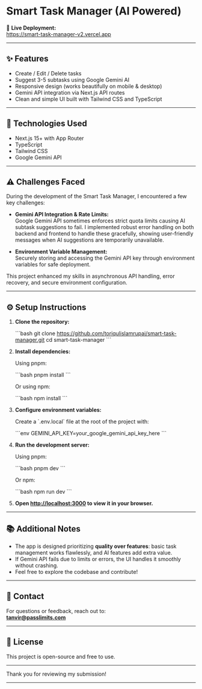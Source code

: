 # Smart Task Manager (AI Powered)

🔗 **Live Deployment:**  
https://smart-task-manager-v2.vercel.app

---

## ✨ Features

- Create / Edit / Delete tasks  
- Suggest 3-5 subtasks using Google Gemini AI  
- Responsive design (works beautifully on mobile & desktop)  
- Gemini API integration via Next.js API routes  
- Clean and simple UI built with Tailwind CSS and TypeScript

---

## 🧠 Technologies Used

- Next.js 15+ with App Router  
- TypeScript  
- Tailwind CSS  
- Google Gemini API  

---

## ⚠️ Challenges Faced

During the development of the Smart Task Manager, I encountered a few key challenges:

- **Gemini API Integration & Rate Limits:**  
  Google Gemini API sometimes enforces strict quota limits causing AI subtask suggestions to fail. I implemented robust error handling on both backend and frontend to handle these gracefully, showing user-friendly messages when AI suggestions are temporarily unavailable.

- **Environment Variable Management:**  
  Securely storing and accessing the Gemini API key through environment variables for safe deployment.

This project enhanced my skills in asynchronous API handling, error recovery, and secure environment configuration.

---

## ⚙️ Setup Instructions

1. **Clone the repository:**

   \`\`\`bash
   git clone https://github.com/toriqulislamrupai/smart-task-manager.git
   cd smart-task-manager
   \`\`\`

2. **Install dependencies:**

   Using pnpm:

   \`\`\`bash
   pnpm install
   \`\`\`

   Or using npm:

   \`\`\`bash
   npm install
   \`\`\`

3. **Configure environment variables:**

   Create a \`.env.local\` file at the root of the project with:

   \`\`\`env
   GEMINI_API_KEY=your_google_gemini_api_key_here
   \`\`\`

4. **Run the development server:**

   Using pnpm:

   \`\`\`bash
   pnpm dev
   \`\`\`

   Or npm:

   \`\`\`bash
   npm run dev
   \`\`\`

5. **Open [http://localhost:3000](http://localhost:3000) to view it in your browser.**

---

## 📚 Additional Notes

- The app is designed prioritizing **quality over features**: basic task management works flawlessly, and AI features add extra value.
- If Gemini API fails due to limits or errors, the UI handles it smoothly without crashing.
- Feel free to explore the codebase and contribute!

---

## 📧 Contact

For questions or feedback, reach out to:  
**tanvir@passlimits.com**

---

## 🔖 License

This project is open-source and free to use.

---

Thank you for reviewing my submission!

---


